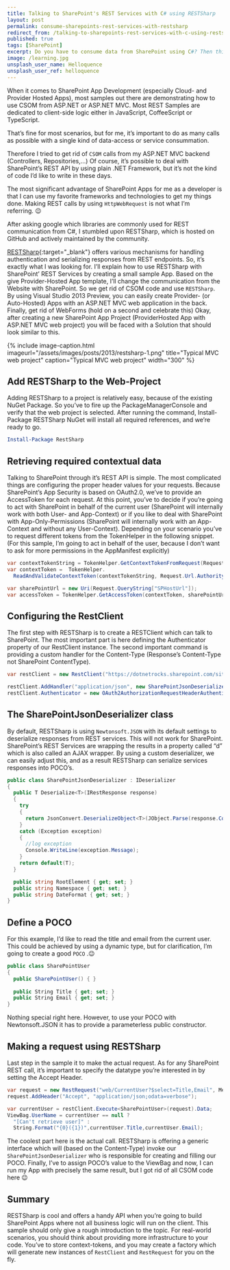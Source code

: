 ```yaml
---
title: Talking to SharePoint's REST Services with C# using RESTSharp
layout: post
permalink: consume-sharepoints-rest-services-with-restsharp
redirect_from: /talking-to-sharepoints-rest-services-with-c-using-restsharp-bd01cf3e2c9e
published: true
tags: [SharePoint]
excerpt: Do you have to consume data from SharePoint using C#? Then this article is for you! It explains how to query data from SharePoint's API using RESTSharp.
image: /learning.jpg
unsplash_user_name: Helloquence
unsplash_user_ref: helloquence
---
```


When it comes to SharePoint App Development (especially Cloud- and Provider Hosted Apps), most samples out there are demonstrating how to use CSOM from ASP.NET or ASP.NET MVC. Most REST Samples are dedicated to client-side logic either in JavaScript, CoffeeScript or TypeScript.

That’s fine for most scenarios, but for me, it’s important to do as many calls as possible with a single kind of data-access or service consummation.

Therefore I tried to get rid of `CSOM` calls from my ASP.NET MVC backend (Controllers, Repositories,…) Of course, it’s possible to deal with SharePoint’s REST API by using plain .NET Framework, but it’s not the kind of code I’d like to write in these days.

The most significant advantage of SharePoint Apps for me as a developer is that I can use my favorite frameworks and technologies to get my things done. Making REST calls by using `HttpWebRequest` is not what I’m referring. 😉

After asking google which libraries are commonly used for REST communication from C#, I stumbled upon RESTSharp, which is hosted on GitHub and actively maintained by the community.

[RESTSharp](https://github.com/restsharp/RestSharp){:target="_blank"} offers various mechanisms for handling authentication and serializing responses from REST endpoints. So, it’s exactly what I was looking for. I’ll explain how to use RESTSharp with SharePoint’ REST Services by creating a small sample App. Based on the give Provider-Hosted App template, I’ll change the communication from the Website with SharePoint. So we get rid of CSOM code and use `RESTSharp`. By using Visual Studio 2013 Preview, you can easily create Provider- (or Auto-Hosted) Apps with an ASP.NET MVC web application in the back. Finally, get rid of WebForms (hold on a second and celebrate this) Okay, after creating a new SharePoint App Project (ProviderHosted App with ASP.NET MVC web project) you will be faced with a Solution that should look similar to this.

{% include image-caption.html imageurl="/assets/images/posts/2013/restsharp-1.png"
title="Typical MVC web project" caption="Typical MVC web project" width="300" %}

## Add RESTSharp to the Web-Project

Adding RESTSharp to a project is relatively easy, because of the existing NuGet Package. So you’ve to fire up the PackageManagerConsole and verify that the web project is selected. After running the command, Install-Package RESTSharp NuGet will install all required references, and we’re ready to go.

```powershell
Install-Package RestSharp

```

## Retrieving required contextual data

Talking to SharePoint through it’s REST API is simple. The most complicated things are configuring the proper header values for your requests. Because SharePoint’s App Security is based on OAuth2.0, we’ve to provide an AccessToken for each request. At this point, you’ve to decide if you’re going to act with SharePoint in behalf of the current user (SharePoint will internally work with both User- and App-Context) or if you like to deal with SharePoint with App-Only-Permissions (SharePoint will internally work with an App-Context and without any User-Context). Depending on your scenario you’ve to request different tokens from the TokenHelper in the following snippet. (For this sample, I’m going to act in behalf of the user, because I don’t want to ask for more permissions in the AppManifest explicitly)

```csharp
var contextTokenString = TokenHelper.GetContextTokenFromRequest(Request);
var contextToken =  TokenHelper.
  ReadAndValidateContextToken(contextTokenString, Request.Url.Authority);

var sharePointUrl = new Uri(Request.QueryString["SPHostUrl"]);
var accessToken = TokenHelper.GetAccessToken(contextToken, sharePointUrl.Authority);

```

## Configuring the RestClient

The first step with RESTSharp is to create a RESTClient which can talk to SharePoint. The most important part is here defining the Authenticator property of our RestClient instance. The second important command is providing a custom handler for the Content-Type (Response’s Content-Type not SharePoint ContentType).

```csharp
var restClient = new RestClient("https://dotnetrocks.sharepoint.com/sites/developer/_api/");

restClient.AddHandler("application/json", new SharePointJsonDeserializer());
restClient.Authenticator = new OAuth2AuthorizationRequestHeaderAuthenticator(accessToken.AccessToken, "Bearer");

```

## The SharePointJsonDeserializer class

By default, RESTSharp is using `Newtonsoft.JSON` with its default settings to deserialize responses from REST services. This will not work for SharePoint. SharePoint’s REST Services are wrapping the results in a property called “d” which is also called an AJAX wrapper. By using a custom deserializer, we can easily adjust this, and as a result RESTSharp can serialize services responses into POCO’s.

```csharp
public class SharePointJsonDeserializer : IDeserializer
{
  public T Deserialize<T>(IRestResponse response)
  {
    try
    {
      return JsonConvert.DeserializeObject<T>(JObject.Parse(response.Content)["d"].ToString());
    }
    catch (Exception exception)
    {
      //log exception
      Console.WriteLine(exception.Message);
    }
    return default(T);
  }

  public string RootElement { get; set; }
  public string Namespace { get; set; }
  public string DateFormat { get; set; }
}

```

## Define a POCO

For this example, I’d like to read the title and email from the current user. This could be achieved by using a dynamic type, but for clarification, I’m going to create a good `POCO` .😉

```csharp
public class SharePointUser
{
  public SharePointUser() { }
  
  public String Title { get; set; }
  public String Email { get; set; }
}

```

Nothing special right here. However, to use your POCO with Newtonsoft.JSON it has to provide a parameterless public constructor.

## Making a request using RESTSharp

Last step in the sample it to make the actual request. As for any SharePoint REST call, it’s important to specify the datatype you’re interested in by setting the Accept Header.

```csharp
var request = new RestRequest("web/CurrentUser?$select=Title,Email", Method.GET);
request.AddHeader("Accept", "application/json;odata=verbose");

var currentUser = restClient.Execute<SharePointUser>(request).Data;
ViewBag.UserName = currentUser == null ?
  "[Can't retrieve user]" :
  String.Format("{0}({1})",currentUser.Title,currentUser.Email);

```

The coolest part here is the actual call. RESTSharp is offering a generic interface which will (based on the Content-Type) invoke our `SharePointJsonDeserializer` who is responsible for creating and filling our POCO. Finally, I’ve to assign POCO’s value to the ViewBag and now, I can run my App with precisely the same result, but I got rid of all CSOM code here 😉

## Summary

RESTSharp is cool and offers a handy API when you’re going to build SharePoint Apps where not all business logic will run on the client. This sample should only give a rough introduction to the topic. For real-world scenarios, you should think about providing more infrastructure to your code. You’ve to store context-tokens, and you may create a factory which will generate new instances of `RestClient` and `RestRequest` for you on the fly.


